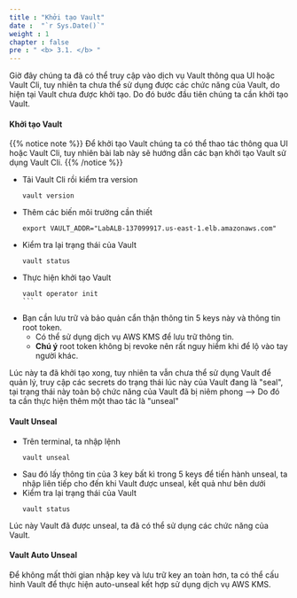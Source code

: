 ```yaml
---
title : "Khởi tạo Vault"
date :  "`r Sys.Date()`" 
weight : 1 
chapter : false
pre : " <b> 3.1. </b> "
---
```

Giờ đây chúng ta đã có thể truy cập vào dịch vụ Vault thông qua UI hoặc Vault Cli, tuy nhiên ta chưa thể sử dụng được các chức năng của Vault, do hiện tại Vault chưa được khởi tạo. Do đó bước đầu tiên chúng ta cần khởi tạo Vault.
#### Khởi tạo Vault
{{% notice note %}}
Để khởi tạo Vault chúng ta có thể thao tác thông qua UI hoặc Vault Cli, tuy nhiên bài lab này sẽ hướng dẫn các bạn khởi tạo Vault sử dụng Vault Cli.
{{% /notice %}}
- Tải Vault Cli rồi kiểm tra version
  ```
  vault version
  ```
- Thêm các biến môi trường cần thiết
  ```
  export VAULT_ADDR="LabALB-137099917.us-east-1.elb.amazonaws.com"
  ```
- Kiểm tra lại trạng thái của Vault
  ```
  vault status
  ```
- Thực hiện khởi tạo Vault
  ````
  vault operator init
  ```
- Bạn cần lưu trữ và bảo quản cẩn thận thông tin 5 keys này và thông tin root token. 
  - Có thể sử dụng dịch vụ AWS KMS để lưu trữ thông tin.
  - **Chú ý** root token không bị revoke nên rất nguy hiểm khi để lộ vào tay người khác.

Lúc này ta đã khởi tạo xong, tuy nhiên ta vẫn chưa thể sử dụng Vault để quản lý, truy cập các secrets do trạng thái lúc này của Vault đang là "seal", tại trạng thái này toàn bộ chức năng của Vault đã bị niêm phong --> Do đó ta cần thực hiện thêm một thao tác là "unseal"

#### Vault Unseal
- Trên terminal, ta nhập lệnh 
  ```
  vault unseal 
  ```
- Sau đó lấy thông tin của 3 key bất kì trong 5 keys để tiến hành unseal, ta nhập liên tiếp cho đến khi Vault được unseal, kết quả như bên dưới
- Kiểm tra lại trạng thái của Vault
  ```
  vault status
  ```
Lúc này Vault đã được unseal, ta đã có thể sử dụng các chức năng của Vault.
  
#### Vault Auto Unseal
Để không mất thời gian nhập key và lưu trữ key an toàn hơn, ta có thể cấu hình Vault để thực hiện auto-unseal kết hợp sử dụng dịch vụ AWS KMS.